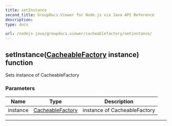 ```yaml
---
title: setInstance
second_title: GroupDocs.Viewer for Node.js via Java API Reference
description: 
type: docs

url: /nodejs-java/groupdocs.viewer/cacheablefactory/setinstance/
---
```


## setInstance([CacheableFactory](../../cacheablefactory) instance)  function
Sets instance of  CacheableFactory

### Parameters

| Name | Type | Description |
| --- | --- | --- |
| instance | [CacheableFactory](../../cacheablefactory) | instance of CacheableFactory |


---


